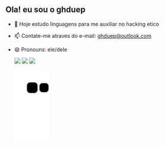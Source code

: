 ## Ola! eu sou o ghduep

- 🌱 Hoje estudo linguagens para me auxiliar no hacking etico
- 📫 Contate-me atraves do e-mail: ghduep@outlook.com
- 😄 Pronouns: ele/dele
  
  <div> 
  <a href="https://instagram.com/oguigas_" target="_blank"><img src="https://img.shields.io/badge/-Instagram-%23E4405F?style=for-the-badge&logo=instagram&logoColor=white" target="_blank"></a>
  <a href = "mailto:ghduep@outlook.com"><img src="https://img.shields.io/badge/Microsoft_Outlook-0078D4?style=for-the-badge&logo=microsoft-outlook&logoColor=white"></a>
  <a href="https://twitter.com/ghduep" target-"_blank"><img src="https://img.shields.io/badge/Twitter-1DA1F2?style=for-the-badge&logo=twitter&logoColor=white"></a>
 
  ![Snake animation](https://github.com/rafaballerini/rafaballerini/blob/output/github-contribution-grid-snake.svg)
 
</div>
